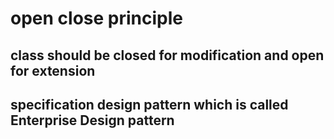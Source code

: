 # open close principle 
## class should be closed for modification and open for extension
## specification design pattern which is called Enterprise Design pattern
